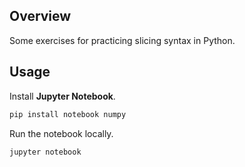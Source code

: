 ## Overview

Some exercises for practicing slicing syntax in Python.

## Usage

Install **Jupyter Notebook**.

```bash
pip install notebook numpy
```

Run the notebook locally.

```bash
jupyter notebook
```
